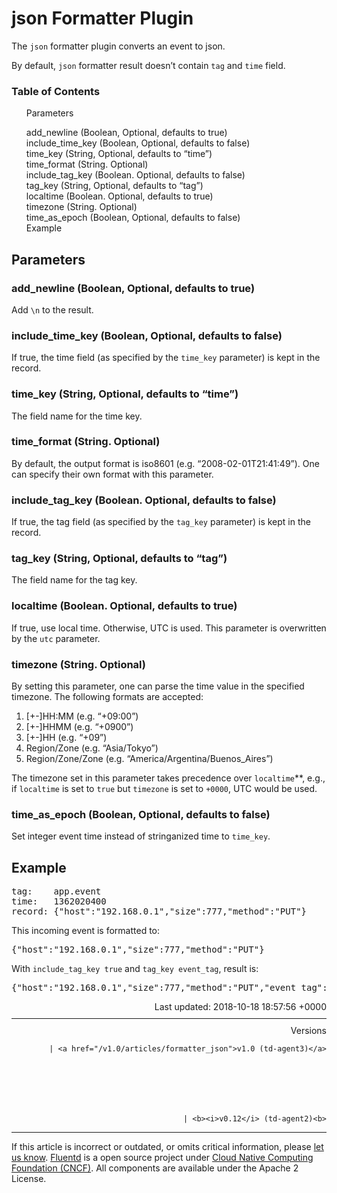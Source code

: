 <hgroup>
<h1>json Formatter Plugin</h1>
</hgroup>
<p>The <code>json</code> formatter plugin converts an event to json.</p>
<p>By default, <code>json</code> formatter result doesn’t contain <code>tag</code> and <code>time</code> field.</p>
<a name="parameters"></a>
<section id="table-of-contents"><h3>Table of Contents</h3>
<ul id="toc">
<li class="toc-item"><a href="#parameters">Parameters</a></li>
<ul class="sub-toc">
<li class="sub-toc-item"><a href="#add_newline-(boolean,-optional,-defaults-to-true)">add_newline (Boolean, Optional, defaults to true)</a></li>
<li class="sub-toc-item"><a href="#include_time_key-(boolean,-optional,-defaults-to-false)">include_time_key (Boolean, Optional, defaults to false)</a></li>
<li class="sub-toc-item"><a href="#time_key-(string,-optional,-defaults-to-%E2%80%9Ctime%E2%80%9D)">time_key (String, Optional, defaults to “time”)</a></li>
<li class="sub-toc-item"><a href="#time_format-(string.-optional)">time_format (String. Optional)</a></li>
<li class="sub-toc-item"><a href="#include_tag_key-(boolean.-optional,-defaults-to-false)">include_tag_key (Boolean. Optional, defaults to false)</a></li>
<li class="sub-toc-item"><a href="#tag_key-(string,-optional,-defaults-to-%E2%80%9Ctag%E2%80%9D)">tag_key (String, Optional, defaults to “tag”)</a></li>
<li class="sub-toc-item"><a href="#localtime-(boolean.-optional,-defaults-to-true)">localtime (Boolean. Optional, defaults to true)</a></li>
<li class="sub-toc-item"><a href="#timezone-(string.-optional)">timezone (String. Optional)</a></li>
<li class="sub-toc-item"><a href="#time_as_epoch-(boolean,-optional,-defaults-to-false)">time_as_epoch (Boolean, Optional, defaults to false)</a></li>
</ul>
<li class="toc-item"><a href="#example">Example</a></li>
</ul>
</section>
<h2>Parameters</h2>
<a name="add_newline-(boolean,-optional,-defaults-to-true)"></a><h3>add_newline (Boolean, Optional, defaults to true)</h3>
<p>Add <code>\n</code> to the result.</p>
<a name="include_time_key-(boolean,-optional,-defaults-to-false)"></a><h3>include_time_key (Boolean, Optional, defaults to false)</h3>
<p>If true, the time field (as specified by the <code>time_key</code> parameter) is kept in the record.</p>
<a name="time_key-(string,-optional,-defaults-to-%E2%80%9Ctime%E2%80%9D)"></a><h3>time_key (String, Optional, defaults to “time”)</h3>
<p>The field name for the time key.</p>
<a name="time_format-(string.-optional)"></a><h3>time_format (String. Optional)</h3>
<p>By default, the output format is iso8601 (e.g. “2008-02-01T21:41:49”). One can specify their own format with this parameter.</p>
<a name="include_tag_key-(boolean.-optional,-defaults-to-false)"></a><h3>include_tag_key (Boolean. Optional, defaults to false)</h3>
<p>If true, the tag field (as specified by the <code>tag_key</code> parameter) is kept in the record.</p>
<a name="tag_key-(string,-optional,-defaults-to-%E2%80%9Ctag%E2%80%9D)"></a><h3>tag_key (String, Optional, defaults to “tag”)</h3>
<p>The field name for the tag key.</p>
<a name="localtime-(boolean.-optional,-defaults-to-true)"></a><h3>localtime (Boolean. Optional, defaults to true)</h3>
<p>  If true, use local time. Otherwise, UTC is used. This parameter is overwritten by the <code>utc</code> parameter.</p>
<a name="timezone-(string.-optional)"></a><h3>timezone (String. Optional)</h3>
<p>By setting this parameter, one can parse the time value in the specified timezone. The following formats are accepted:</p>
<ol>
<li>[+-]HH:MM (e.g. “+09:00”)</li>
<li>[+-]HHMM (e.g. “+0900”)</li>
<li>[+-]HH (e.g. “+09”)</li>
<li>Region/Zone (e.g. “Asia/Tokyo”)</li>
<li>Region/Zone/Zone (e.g. “America/Argentina/Buenos_Aires”)</li>
</ol>
<p>The timezone set in this parameter takes precedence over <code>localtime</code>**, e.g., if <code>localtime</code> is set to <code>true</code> but <code>timezone</code> is set to <code>+0000</code>, UTC would be used.</p>
<a name="time_as_epoch-(boolean,-optional,-defaults-to-false)"></a><h3>time_as_epoch (Boolean, Optional, defaults to false)</h3>
<p>Set integer event time instead of stringanized time to <code>time_key</code>.</p>
<a name="example"></a><h2>Example</h2>
<pre class="CodeRay">tag:    app.event
time:   1362020400
record: {"host":"192.168.0.1","size":777,"method":"PUT"}
</pre>
<p>This incoming event is formatted to:</p>
<pre class="CodeRay">{"host":"192.168.0.1","size":777,"method":"PUT"}
</pre>
<p>With <code>include_tag_key true</code> and <code>tag_key event_tag</code>, result is:</p>
<pre class="CodeRay">{"host":"192.168.0.1","size":777,"method":"PUT","event_tag":"app.event"}
</pre>
<div style="text-align:right">
  Last updated: 2018-10-18 18:57:56 +0000
  </div>
<hr size="1" style="margin-top: 10px; margin-bottom: 10px; color: rgba(0, 0, 0, .15);"/>
<div style="text-align:right">
Versions 
  
    
    | <a href="/v1.0/articles/formatter_json">v1.0 (td-agent3)</a>
    
  

  

  
    
    | <b><i>v0.12</i> (td-agent2)<b>
</b></b>
</div>
<hr size="1" style="margin-top: 10px; margin-bottom: 10px; color: rgba(0, 0, 0, .15);"/>
<p>
    If this article is incorrect or outdated, or omits critical information, please <a href="https://github.com/fluent/fluentd-docs/issues?state=open">let us know</a>. <a href="http://www.fluentd.org/">Fluentd</a> is a  open source project under <a href="https://cncf.io/">Cloud Native Computing Foundation (CNCF)</a>. All components are available under the Apache 2 License.
  </p>
